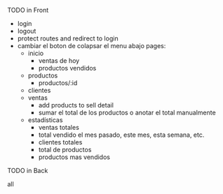 
TODO in Front

- login
- logout
- protect routes and redirect to login
- cambiar el boton de colapsar el menu abajo
pages:
  - inicio
    - ventas de hoy
    - productos vendidos
  - productos
    -  productos/:id
  - clientes
  - ventas
    - add products to sell detail
    - sumar el total de los productos o anotar el total manualmente
  - estadísticas
    - ventas totales
    - total vendido el mes pasado, este mes, esta semana, etc.
    - clientes totales
    - total de productos
    - productos mas vendidos


TODO in Back

all